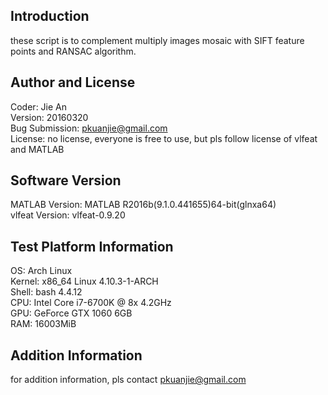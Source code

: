 ## Introduction
these script is to complement multiply images mosaic with SIFT feature points and RANSAC algorithm.  

## Author and License
Coder: Jie An  
Version: 20160320  
Bug Submission: <pkuanjie@gmail.com>  
License: no license, everyone is free to use, but pls follow license of vlfeat and MATLAB

## Software Version
MATLAB Version: MATLAB R2016b(9.1.0.441655)64-bit(glnxa64)  
vlfeat Version: vlfeat-0.9.20

## Test Platform Information
OS: Arch Linux  
Kernel: x86_64 Linux 4.10.3-1-ARCH  
Shell: bash 4.4.12  
CPU: Intel Core i7-6700K @ 8x 4.2GHz  
GPU: GeForce GTX 1060 6GB  
RAM: 16003MiB  

## Addition Information
for addition information, pls contact <pkuanjie@gmail.com>
